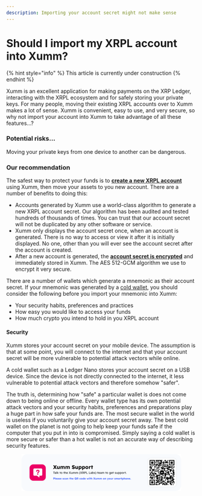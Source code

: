 ```yaml
---
description: Importing your account secret might not make sense
---
```


# Should I import my XRPL account into Xumm?

{% hint style="info" %}
This article is currently under construction
{% endhint %}

Xumm is an excellent application for making payments on the XRP Ledger, interacting with the XRPL ecosystem and for safely storing your private keys. For many people, moving their existing XRPL accounts over to Xumm makes a lot of sense. Xumm is convenient, easy to use, and very secure, so why not import your account into Xumm to take advantage of all these features...?

### Potential risks...

Moving your private keys from one device to another can be dangerous.

### Our recommendation

The safest way to protect your funds is to [**create a** **new XRPL account**](../your-first-xrp-ledger-account/how-to-create-an-xrpl-account.md) using Xumm, then move your assets to you new account. There are a number of benefits to doing this:

* Accounts generated by Xumm use a world-class algorithm to generate a new XRPL account secret. Our algorithm has been audited and tested hundreds of thousands of times. You can trust that our account secret will not be duplicated by any other software or service.&#x20;
* Xumm only displays the account secret once, when an account is generated. There is no way to access or view it after it is initially displayed. No one, other than you will ever see the account secret after the account is created.
* After a new account is generated, the [**account secret is encrypted**](../../security-and-xumm/all-about-security/upgrading-your-encryption.md) and immediately stored in Xumm. The AES 512-GCM algorithm we use to encrypt it very secure. &#x20;





There are a number of wallets which generate a mnemonic as their account secret. If your mnemonic was generated by a [cold wallet](../what-is-xumm/hot-wallets-vs.-cold-wallets.md), you should consider the following before you import your mnemonic into Xumm:

* Your security habits, preferences and practices
* How easy you would like to access your funds
* How much crypto you intend to hold in you XRPL account

#### Security

Xumm stores your account secret on your mobile device. The assumption is that at some point, you will connect to the internet and that your account secret will be more vulnerable to potential attack vectors while online.

A cold wallet such as a Ledger Nano stores your account secret on a USB device. Since the device is not directly connected to the internet, it less vulnerable to potential attack vectors and therefore somehow "safer".

The truth is, determining how "safe" a particular wallet is does not come down to being online or offline. Every wallet type has its own potential attack vectors and your security habits, preferences  and preparations play a huge part in how safe your funds are. The most secure wallet in the world is useless if you voluntarily give your account secret away. The best cold wallet on the planet is not going to help keep your funds safe if the computer that you put in into is compromised. Simply saying a cold wallet is more secure or safer than a hot wallet is not an accurate way of describing security features.

&#x20;&#x20;









<figure><img src="../../.gitbook/assets/Support banner Xumm.png" alt=""><figcaption></figcaption></figure>
